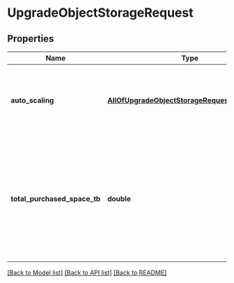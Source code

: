 # UpgradeObjectStorageRequest

## Properties
Name | Type | Description | Notes
------------ | ------------- | ------------- | -------------
**auto_scaling** | [**AllOfUpgradeObjectStorageRequestAutoScaling**](AllOfUpgradeObjectStorageRequestAutoScaling.md) | New monthly object storage size limit for autoscaling if enabled. | [optional] 
**total_purchased_space_tb** | **double** | New total object storage limit. If this number is larger than before you will also be billed for the added storage space. No downgrade possible. | [optional] 

[[Back to Model list]](../../README.md#documentation-for-models) [[Back to API list]](../../README.md#documentation-for-api-endpoints) [[Back to README]](../../README.md)

